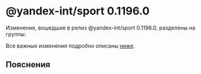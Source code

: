 # @yandex-int/sport 0.1196.0

<!-- ЧЕЛОВЕЧЕСКОЕ ВСТУПЛЕНИЕ -->

Изменения, вошедшие в релиз @yandex-int/sport 0.1196.0, разделены на группы:

Все важные изменения подробно описаны [ниже](#Пояснения).

## Пояснения

